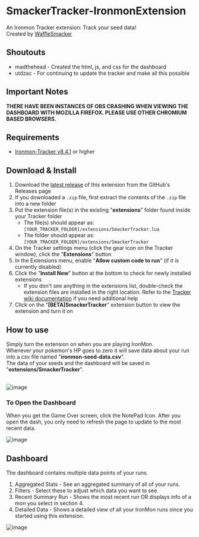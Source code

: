 # SmackerTracker-IronmonExtension
An Ironmon Tracker extension: Track your seed data! <br>
Created by [WaffleSmacker](https://www.twitch.tv/wafflesmacker)

## Shoutouts
- madthehead - Created the html, js, and css for the dashboard
- utdzac - For continuing to update the tracker and make all this possible

## Important Notes
**THERE HAVE BEEN INSTANCES OF OBS CRASHING WHEN VIEWING THE DASHBOARD WITH MOZILLA FIREFOX. PLEASE USE OTHER CHROMIUM BASED BROWSERS.**

## Requirements
- [Ironmon-Tracker v8.4.1](https://github.com/besteon/Ironmon-Tracker) or higher

## Download & Install
1) Download the [latest release](https://github.com/WaffleSmacker/SmackerTracker-IronmonExtension/releases/latest) of this extension from the GitHub's Releases page
2) If you downloaded a `.zip` file, first extract the contents of the `.zip` file into a new folder
3) Put the extension file(s) in the existing "**extensions**" folder found inside your Tracker folder
   - The file(s) should appear as: `[YOUR_TRACKER_FOLDER]/extensions/SmackerTracker.lua`
   - The folder should appear as: `[YOUR_TRACKER_FOLDER]/extensions/SmackerTracker`
4) On the Tracker settings menu (click the gear icon on the Tracker window), click the "**Extensions**" button
5) In the Extensions menu, enable "**Allow custom code to run**" (if it is currently disabled)
6) Click the "**Install New**" button at the bottom to check for newly installed extensions
   - If you don't see anything in the extensions list, double-check the extension files are installed in the right location. Refer to the [Tracker wiki documentation](https://github.com/besteon/Ironmon-Tracker/wiki/Tracker-Add-ons#install-and-setup-1) if you need additional help
7) Click on the "**[BETA]SmackerTracker**" extension button to view the extension and turn it on

## How to use
Simply turn the extension on when you are playing IronMon. <br>
Whenever your pokemon's HP goes to zero it will save data about your run into a csv file named "**ironmon-seed-data.csv**". <br>
The data of your seeds and the dashboard will be saved in "**extensions/SmackerTracker**". <br><br>

![image](https://github.com/WaffleSmacker/SmackerTracker-IronmonExtension/assets/131427794/6ca36cf2-7a50-4e97-bc49-6b5fec2bfcfd)
<br>

### To Open the Dashboard
When you get the Game Over screen, click the NotePad Icon.
After you open the dash, you only need to refresh the page to update to the most recent data.

![image](https://github.com/WaffleSmacker/SmackerTracker-IronmonExtension/assets/131427794/e9d3322a-91ca-4305-9f1d-d5877d1889a5)


## Dashboard
The dashboard contains multiple data points of your runs.
1) Aggregated Stats - See an aggregated summary of all of your runs.
2) Filters - Select these to adjust which data you want to see.
3) Recent Summary Run - Shows the most recent run OR displays info of a mon you select in section 4.
4) Detailed Data - Shows a detailed view of all your IronMon runs since you started using this extension.

![image](https://github.com/WaffleSmacker/SmackerTracker-IronmonExtension/assets/131427794/83b0f963-fed5-4117-b597-af6afcdfa15e)
